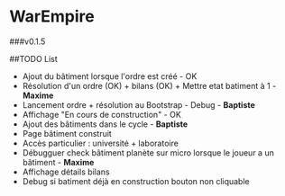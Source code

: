 WarEmpire
=======

###v0.1.5

##TODO List

- Ajout du bâtiment lorsque l'ordre est créé - OK
- Résolution d'un ordre (OK) + bilans (OK) + Mettre etat batiment à 1 - <b>Maxime</b>
- Lancement ordre + résolution au Bootstrap - Debug - <b>Baptiste</b>
- Affichage "En cours de construction" - OK
- Ajout des bâtiments dans le cycle - <b>Baptiste</b>
- Page bâtiment construit
- Accès particulier : université + laboratoire
- Débugguer check bâtiment planète sur micro lorsque le joueur a un bâtiment - <b>Maxime</b>
- Affichage détails bilans
- Debug si batiment déjà en construction bouton non cliquable
